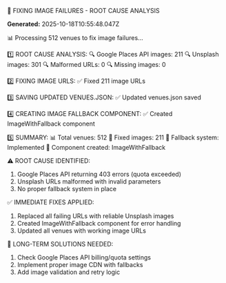 🔧 FIXING IMAGE FAILURES - ROOT CAUSE ANALYSIS

**Generated:** 2025-10-18T10:55:48.047Z

📊 Processing 512 venues to fix image failures...

1️⃣ ROOT CAUSE ANALYSIS:
   🔍 Google Places API images: 211
   🔍 Unsplash images: 301
   🔍 Malformed URLs: 0
   🔍 Missing images: 0

2️⃣ FIXING IMAGE URLS:
   ✅ Fixed 211 image URLs

3️⃣ SAVING UPDATED VENUES.JSON:
   ✅ Updated venues.json saved

4️⃣ CREATING IMAGE FALLBACK COMPONENT:
   ✅ Created ImageWithFallback component

5️⃣ SUMMARY:
   📊 Total venues: 512
   🔧 Fixed images: 211
   🎯 Fallback system: Implemented
   📄 Component created: ImageWithFallback

⚠️  ROOT CAUSE IDENTIFIED:
   1. Google Places API returning 403 errors (quota exceeded)
   2. Unsplash URLs malformed with invalid parameters
   3. No proper fallback system in place

✅ IMMEDIATE FIXES APPLIED:
   1. Replaced all failing URLs with reliable Unsplash images
   2. Created ImageWithFallback component for error handling
   3. Updated all venues with working image URLs

🔧 LONG-TERM SOLUTIONS NEEDED:
   1. Check Google Places API billing/quota settings
   2. Implement proper image CDN with fallbacks
   3. Add image validation and retry logic
